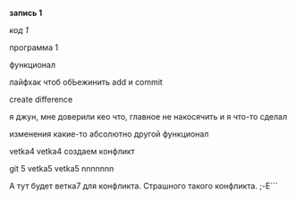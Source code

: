 **запись 1**

*код 1*

программа 1

функционал

лайфхак чтоб обЬежинить add и commit

create difference

я джун, мне доверили кео что, главное не накосячить и я что-то сделал

изменения какие-то
абсолютно другой функционал

vetka4 vetka4 создаем конфликт


git 5 vetka5 vetka5 nnnnnnn

А тут будет ветка7 для конфликта. Страшного такого конфликта. ;-E```